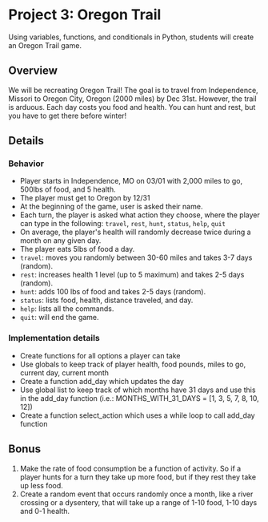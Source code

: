 # Project 3: Oregon Trail

Using variables, functions, and conditionals in Python, students will create an Oregon Trail game.

## Overview

We will be recreating Oregon Trail! The goal is to travel from Independence, Missori to Oregon City, Oregon (2000 miles) by Dec 31st. However, the trail is arduous. Each day costs you food and health. You can hunt and rest, but you have to get there before winter!

## Details

### Behavior

* Player starts in Independence, MO on 03/01 with 2,000 miles to go, 500lbs of food, and 5 health.
* The player must get to Oregon by 12/31
* At the beginning of the game, user is asked their name.
* Each turn, the player is asked what action they choose, where the player can type in the following: `travel`, `rest`, `hunt`, `status`, `help`, `quit`
* On average, the player's health will randomly decrease twice during a month on any given day.
* The player eats 5lbs of food a day.
* `travel`: moves you randomly between 30-60 miles and takes 3-7 days (random).
* `rest`: increases health 1 level (up to 5 maximum) and takes 2-5 days (random).
* `hunt`: adds 100 lbs of food and takes 2-5 days (random).
* `status`: lists food, health, distance traveled, and day.
* `help`: lists all the commands.
* `quit`: will end the game.

### Implementation details

* Create functions for all options a player can take
* Use globals to keep track of player health, food pounds, miles to go, current day, current month
* Create a function add_day which updates the day
* Use global list to keep track of which months have 31 days and use this in the add_day function (i.e.: MONTHS_WITH_31_DAYS = [1, 3, 5, 7, 8, 10, 12])
* Create a function select_action which uses a while loop to call add_day function

## Bonus

1. Make the rate of food consumption be a function of activity. So if a player hunts for a turn they take up more food, but if they rest they take up less food.
2. Create a random event that occurs randomly once a month, like a river crossing or a dysentery, that will take up a range of 1-10 food, 1-10 days and 0-1 health.
